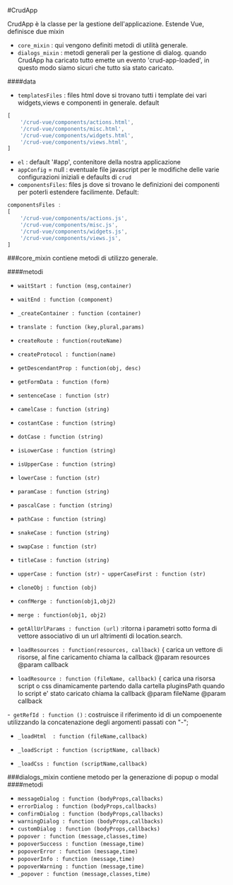#CrudApp

CrudApp è la classe per la gestione dell'applicazione. Estende Vue, definisce due mixin
- `core_mixin` : qui vengono definiti metodi di utilità generale.
- `dialogs_mixin` : metodi generali per la gestione di dialog.
quando CrudApp ha caricato tutto emette un evento 'crud-app-loaded', in questo modo siamo sicuri
che tutto sia stato caricato.


####data

- `templatesFiles` : files html dove si trovano tutti i template dei vari widgets,views e componenti in generale. default 
```javascript
[
    '/crud-vue/components/actions.html',
    '/crud-vue/components/misc.html',
    '/crud-vue/components/widgets.html',
    '/crud-vue/components/views.html',
]
```
- `el` : default '#app', contenitore della nostra applicazione
- `appConfig` = null  : eventuale file javascript per le modifiche delle varie configurazioni iniziali e defaults di `crud`
- `componentsFiles`: files js dove si trovano le definizioni dei componenti per poterli estendere facilimente. Default:
```javascript
componentsFiles : 
[
    '/crud-vue/components/actions.js',
    '/crud-vue/components/misc.js',
    '/crud-vue/components/widgets.js',
    '/crud-vue/components/views.js',
]
```

###core_mixin
contiene metodi di utilizzo generale.

####metodi

- `waitStart : function (msg,container)`
- `waitEnd : function (component)`
- `_createContainer : function (container)`
- `translate : function (key,plural,params)`
- `createRoute : function(routeName)` 
- `createProtocol : function(name)` 
- `getDescendantProp : function(obj, desc)` 
- `getFormData : function (form)` 
- `sentenceCase : function (str)`
- `camelCase : function (string)`
- `costantCase : function (string)` 
- `dotCase : function (string)` 
- `isLowerCase : function (string)`
- `isUpperCase : function (string)` 
- `lowerCase : function (str)` 
- `paramCase : function (string)` 
- `pascalCase : function (string)` 
- `pathCase : function (string)` 
- `snakeCase : function (string)` 
- `swapCase : function (str)` 
- `titleCase : function (string)` 
- `upperCase : function (str)` 
-` upperCaseFirst : function (str)`
- `cloneObj : function (obj)` 
- `confMerge : function(obj1,obj2)` 
- `merge : function(obj1, obj2)` 
- `getAllUrlParams : function (url)` :ritorna i parametri sotto forma di vettore associativo di un 
url altrimenti di location.search.
              
  

- `loadResources : function(resources, callback)` {
carica un vettore di risorse, al fine caricamento chiama la callback
 @param resources
@param callback

          
- `loadResource : function (fileName, callback)` {
carica una risorsa script o css dinamicamente partendo dalla cartella
pluginsPath quando lo script e' stato caricato chiama la callback
 @param fileName
@param callback

-` getRefId : function ()` : costruisce il riferimento id di un compoenente utilizzando la concatenazione
          degli argomenti passati con "-"; 
- `_loadHtml  : function (fileName,callback)` 
             
- `_loadScript : function (scriptName, callback) `
  
- `_loadCss : function (scriptName,callback)` 


###dialogs_mixin
contiene metodo per la generazione di popup o modal 
####metodi

- `messageDialog : function (bodyProps,callbacks)`
- `errorDialog : function (bodyProps,callbacks)`
- `confirmDialog : function (bodyProps,callbacks)`
- `warningDialog : function (bodyProps,callbacks)`
- `customDialog : function (bodyProps,callbacks)`
- `popover : function (message,classes,time)`
- `popoverSuccess : function (message,time)`
- `popoverError : function (message,time)`
- `popoverInfo : function (message,time)`
- `popoverWarning : function (message,time)`
- `_popover : function (message,classes,time)`
